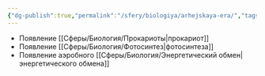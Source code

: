 ```yaml
---
{"dg-publish":true,"permalink":"/sfery/biologiya/arhejskaya-era/","tags":["Эволюция"]}
---
```


- Появление [[Сферы/Биология/Прокариоты\|прокариот]]
- Появление [[Сферы/Биология/Фотосинтез\|фотосинтеза]]
- Появление аэробного [[Сферы/Биология/Энергетический обмен\|энергетического обмена]]
